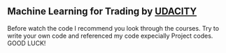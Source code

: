 ## Machine Learning for Trading by [UDACITY](https://www.udacity.com)

Before watch the code I recommend you look through the courses. Try to write your own code and referenced my code expecially Project codes. GOOD LUCK!

